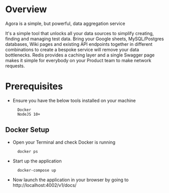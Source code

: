 # Overview
Agora is a simple, but powerful, data aggregation service

It's a simple tool that unlocks all your data sources to simplify creating, finding and managing test data. Bring your Google sheets, MySQL/Postgres databases, Wiki pages and existing API endpoints together in different combinations to create a bespoke service will remove your data bottlenecks. Redis provides a caching layer and a single Swagger page makes it simple for everybody on your Product team to make network requests.

# Prerequisites
- Ensure you have the below tools installed on your machine 
        
        Docker 
        NodeJS 10+

## Docker Setup
- Open your Terminal and check Docker is running

        docker ps

- Start up the application

        docker-compose up

- Now launch the application in your browser by going to http://localhost:4002/v1/docs/
